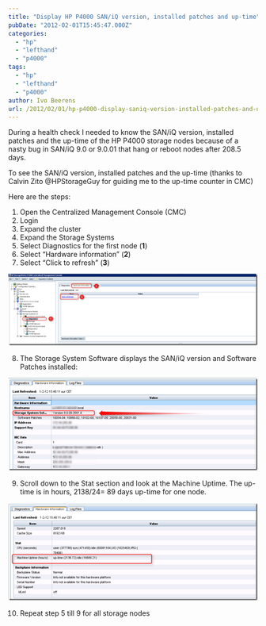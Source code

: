 ```yaml
---
title: "Display HP P4000 SAN/iQ version, installed patches and up-time"
pubDate: "2012-02-01T15:45:47.000Z"
categories: 
  - "hp"
  - "lefthand"
  - "p4000"
tags: 
  - "hp"
  - "lefthand"
  - "p4000"
author: Ivo Beerens
url: /2012/02/01/hp-p4000-display-saniq-version-installed-patches-and-up-time/
---
```


During a health check I needed to know the SAN/iQ version, installed patches and the up-time of the HP P4000 storage nodes because of a nasty bug in SAN/iQ 9.0 or 9.0.01 that hang or reboot nodes after 208.5 days.

To see the SAN/iQ version, installed patches and the up-time (thanks to Calvin Zito @HPStorageGuy for guiding me to the up-time counter in CMC)

Here are the steps:
1. Open the Centralized Management Console (CMC)
2. Login
3. Expand the cluster
4. Expand the Storage Systems
5. Select Diagnostics for the first node (**1**)
6. Select “Hardware information” (**2**)
7. Select “Click to refresh” (**3**)

[](images/image.png)[![image](images/image_thumb3.png "image")](images/image3.png)

8. The Storage System Software displays the SAN/iQ version and Software Patches installed:

[](images/image1.png)[![image](images/image6_thumb.png "image")](images/image6.png)

9. Scroll down to the Stat section and look at the Machine Uptime. The up-time is in hours, 2138/24= 89 days up-time for one node.

[](images/image2.png)[![image](images/image10_thumb.png "image")](images/image10.png)

10. Repeat step 5 till 9 for all storage nodes
